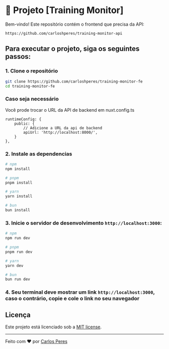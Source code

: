 # 🚀 Projeto [Training Monitor]

Bem-vindo! Este repositório contém o frontend que precisa da API: 

```https://github.com/carloshperes/training-monitor-api```

## Para executar o projeto, siga os seguintes passos:

### 1. Clone o repositório

```bash
git clone https://github.com/carloshperes/training-monitor-fe
cd training-monitor-fe
```

### Caso seja necessário

Você prode trocar o URL da API de backend em nuxt.config.ts

```
runtimeConfig: {
    public: {
        // Adicione a URL da api de backend
        apiUrl: 'http://localhost:8000/',
    }
},
```

### 2. Instale as dependencias

```bash
# npm
npm install

# pnpm
pnpm install

# yarn
yarn install

# bun
bun install
```

### 3. Inicie o servidor de desenvolvimento `http://localhost:3000`:

```bash
# npm
npm run dev

# pnpm
pnpm run dev

# yarn
yarn dev

# bun
bun run dev
```

### 4. Seu terminal deve mostrar um link `http://localhost:3000`, caso o contrário, copie e cole o link no seu navegador

## Licença

Este projeto está licenciado sob a [MIT license](https://opensource.org/licenses/MIT).

---

Feito com ❤️ por [Carlos Peres](https://github.com/carloshperes)